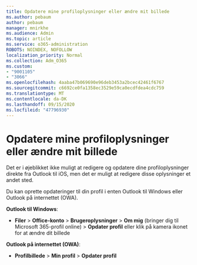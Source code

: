 ```yaml
---
title: Opdatere mine profiloplysninger eller ændre mit billede
ms.author: pebaum
author: pebaum
manager: mnirkhe
ms.audience: Admin
ms.topic: article
ms.service: o365-administration
ROBOTS: NOINDEX, NOFOLLOW
localization_priority: Normal
ms.collection: Adm_O365
ms.custom:
- "9001105"
- "3066"
ms.openlocfilehash: 4aaba47b069690e96deb3453a2bcec42461f6767
ms.sourcegitcommit: c6692ce0fa1358ec3529e59ca0ecdfdea4cdc759
ms.translationtype: MT
ms.contentlocale: da-DK
ms.lasthandoff: 09/15/2020
ms.locfileid: "47796930"
---
```

# <a name="update-my-profile-information-or-change-my-picture"></a>Opdatere mine profiloplysninger eller ændre mit billede

Det er i øjeblikket ikke muligt at redigere og opdatere dine profiloplysninger direkte fra Outlook til iOS, men det er muligt at redigere disse oplysninger et andet sted. 

Du kan oprette opdateringer til din profil i enten Outlook til Windows eller Outlook på internettet (OWA). 

**Outlook til Windows**: 

- **Filer**  >  **Office-konto**  >  **Brugeroplysninger**  >  **Om mig** (bringer dig til Microsoft 365-profil online) > **Opdater profil** eller klik på kamera ikonet for at ændre dit billede  
  
**Outlook på internettet (OWA)**: 

- **Profilbillede**  >  **Min profil**  >  **Opdater profil**
